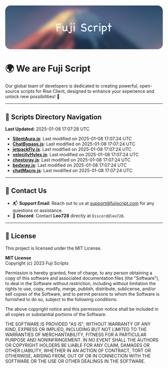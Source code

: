 ![Banner](.github/b.webp)

# 🌍 **We are Fuji Script**

Our global team of developers is dedicated to creating powerful, open-source scripts for Rise Client, designed to enhance your experience and unlock new possibilities! 🌟

---
<!-- SCRIPTS_NAVIGATION_START -->
## 📂 **Scripts Directory Navigation**

**Last Updated**: 2025-01-08 17:07:28 UTC

- **[SilentAura.js](scripts/SilentAura.js)**: Last modified on 2025-01-08 17:07:24 UTC
- **[ChatBypass.js](scripts/ChatBypass.js)**: Last modified on 2025-01-08 17:07:24 UTC
- **[jetpackFly.js](scripts/jetpackFly.js)**: Last modified on 2025-01-08 17:07:24 UTC
- **[velocityHylex.js](scripts/velocityHylex.js)**: Last modified on 2025-01-08 17:07:24 UTC
- **[chestxray.js](scripts/chestxray.js)**: Last modified on 2025-01-08 17:07:24 UTC
- **[bedxray.js](scripts/bedxray.js)**: Last modified on 2025-01-08 17:07:24 UTC
- **[chatMacro.js](scripts/chatMacro.js)**: Last modified on 2025-01-08 17:07:24 UTC

<!-- SCRIPTS_NAVIGATION_END -->

---

## 💬 **Contact Us**  
- 📬 **Support Email**: Reach out to us at [support@fujiscript.com](mailto:support@fujiscript.com) for any questions or assistance.  
- 💬 **Discord**: Contact **Leo728** directly at `Discord@leo728`.

---

## 📜 **License**

This project is licensed under the MIT License.  

**MIT License**  
Copyright (c) 2023 Fuji Scripts  

Permission is hereby granted, free of charge, to any person obtaining a copy of this software and associated documentation files (the "Software"), to deal in the Software without restriction, including without limitation the rights to use, copy, modify, merge, publish, distribute, sublicense, and/or sell copies of the Software, and to permit persons to whom the Software is furnished to do so, subject to the following conditions:  

The above copyright notice and this permission notice shall be included in all copies or substantial portions of the Software.  

THE SOFTWARE IS PROVIDED "AS IS", WITHOUT WARRANTY OF ANY KIND, EXPRESS OR IMPLIED, INCLUDING BUT NOT LIMITED TO THE WARRANTIES OF MERCHANTABILITY, FITNESS FOR A PARTICULAR PURPOSE AND NONINFRINGEMENT. IN NO EVENT SHALL THE AUTHORS OR COPYRIGHT HOLDERS BE LIABLE FOR ANY CLAIM, DAMAGES OR OTHER LIABILITY, WHETHER IN AN ACTION OF CONTRACT, TORT OR OTHERWISE, ARISING FROM, OUT OF OR IN CONNECTION WITH THE SOFTWARE OR THE USE OR OTHER DEALINGS IN THE SOFTWARE.  
